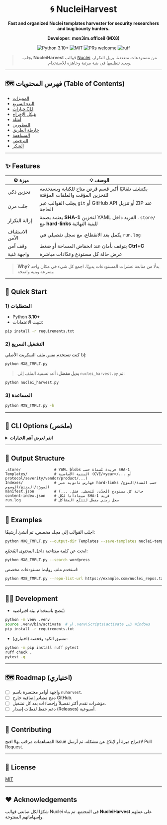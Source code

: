 <div align="center">

# 🌀 **NucleiHarvest**

**Fast and organized Nuclei templates harvester for security researchers and bug bounty hunters.**

**Developer:** **mon3im.officeil (MX8)**

<!-- After you create the repo on GitHub, replace USER/REPO below to activate live badges -->

<p>
  <img src="https://img.shields.io/badge/Python-%3E%3D3.10-blue" alt="Python 3.10+"/>
  <img src="https://img.shields.io/badge/License-MIT-green" alt="MIT"/>
  <img src="https://img.shields.io/badge/PRs-welcome-brightgreen" alt="PRs welcome"/>
  <img src="https://img.shields.io/badge/Style-black-000000?logo=ruff&logoColor=white" alt="ruff"/>
</p>

> يجلب **NucleiHarvest** قوالب [Nuclei](https://github.com/projectdiscovery/nuclei) من مستودعات متعددة، يزيل التكرار، ويعيد تنظيمها في بنية مرتبة وجاهزة للاستخدام.

</div>

---

## 🗺️ فهرس المحتويات (Table of Contents)

* [المميزات](#-features)
* [البدء السريع](#-quick-start)
* [خيارات CLI](#%EF%B8%8F-cli-options-%D9%85%D9%84%D8%AE%D8%B5)
* [هيكل الإخراج](#-output-structure)
* [أمثلة](#-examples)
* [للمطورين](#-development)
* [خارطة الطريق](#%EF%B8%8F-roadmap-%D8%A7%D8%AE%D8%AA%D9%8A%D8%A7%D8%B1%D9%8A)
* [المساهمة](#-contributing)
* [الترخيص](#-license)
* [الشكر](#-acknowledgements)

---

## ✨ Features

<div align="center">

| ⚙️ ميزة         | 💡 الوصف                                                                                 |
| --------------- | ---------------------------------------------------------------------------------------- |
| تخزين ذكي       | يكتشف تلقائيًا أكبر قسم قرص متاح للكتابة ويستخدمه للتخزين المؤقت والملفات المؤقتة        |
| جلب مرن         | يجلب القوالب عبر `git` أو GitHub API أو تنزيل ZIP عند الحاجة                             |
| إزالة التكرار   | يعتمد بصمة **SHA‑1** لتخزين YAML الفريد داخل `.store/` مع **hard‑links** للبنية النهائية |
| الاستئناف الآمن | يكمل بعد الانقطاع، مع سجل تفصيلي في `run.log`                                            |
| وقف آمن         | يتوقف بأمان عند انخفاض المساحة أو ضغط **Ctrl+C**                                         |
| واجهة غنية      | عرض حالة كل مستودع وعدّادات مباشرة                                                       |

</div>

> **Why?** بدلًا من متابعة عشرات المستودعات يدويًا، اجمع كل شيء في مكان واحد بسرعة وبنية واضحة.

---

## 🚀 Quick Start

### 1) المتطلبات

* Python **3.10+**
* تثبيت الاعتمادات:

```bash
pip install -r requirements.txt
```

### 2) التشغيل السريع

إذا كنت تستخدم نفس ملف السكربت الأصلي:

```bash
python MX8_TMPLT.py
```

> **بديل مفضل:** أعد تسمية الملف إلى `nuclei_harvest.py` ثم:

```bash
python nuclei_harvest.py
```

### 3) المساعدة

```bash
python MX8_TMPLT.py -h
```

---

## 🧰️ CLI Options (ملخص)

<details>
<summary><strong>انقر لعرض أهم الخيارات</strong></summary>

* `--repo-list-url <url>`: رابط لملف نصي يحوي عناوين المستودعات (واحد في كل سطر).
* `--output-dir <dir>`: مجلد الإخراج حيث تُخزَّن القوالب والبيانات (افتراضي: `Templates`).
* `--temp-dir <dir>`: مجلد للتخزين المؤقت والملفات المؤقتة (يتجاوز اختيار القسم التلقائي).
* `--search <term>`: البحث السريع داخل القوالب المجمعة ثم الخروج.
* `--save-success-list <file>`: حفظ قائمة بالمستودعات التي تم جلبها بنجاح.
* `--save-templates <archive.zip>`: إنشاء أرشيف ZIP لكل القوالب المجمعة.
* `--setup` / `--reset-config` / `--yes`: إعداد تفاعلي، إعادة ضبط الإعدادات، أو تشغيل غير تفاعلي بالافتراضيات.

</details>

---

## 📂 Output Structure

```
.store/               # YAML blobs فريدة مُسماة حسب SHA‑1
Templates/            # البنية الأساسية (CVE/<year>/... أو protocol/severity/vendor/product/...)
Indexes/              # فهارس ثانوية عبر hard‑links حسب الشدة/النوع/المورّد/المنتج/الوسوم
manifest.json         # حالة كل مستودع (مُحدّث، مُتخطى، فشل، ...)
content-index.json    # ميتاداتا لكل SHA‑1 فريد
run.log               # سجل زمني مفصّل لتتبُّع المشاكل
```

---

## 🧪 Examples

اجلب القوالب إلى مجلد مخصص، ثم أنشئ أرشيفًا:

```bash
python MX8_TMPLT.py --output-dir Templates --save-templates nuclei-templates.zip
```

ابحث عن كلمة مفتاحية داخل المحتوى المُجمّع:

```bash
python MX8_TMPLT.py --search wordpress
```

استخدم ملف روابط مستودعات مخصص:

```bash
python MX8_TMPLT.py --repo-list-url https://example.com/nuclei_repos.txt
```

---

## 🧑‍💻 Development

* يُنصح باستخدام بيئة افتراضية:

```bash
python -m venv .venv
source .venv/bin/activate  # أو .venv\Scripts\activate على Windows
pip install -r requirements.txt
```

* تنسيق الكود وفحصه (اختياري):

```bash
python -m pip install ruff pytest
ruff check .
pytest -q
```

---

## 🗺️ Roadmap (اختياري)

* [ ] واجهة أوامر مختصرة باسم `nuharvest`.
* [ ] دمج مصادر إضافية خارج GitHub.
* [ ] مؤشرات تقدم أكثر تفصيلاً وإحصاءات بعد كل تشغيل.
* [ ] دعم حفظ لقطات إصدار (Releases) أسبوعية.

---

## 🤝 Contributing

المساهمات مرحّب بها! افتح Issue لاقتراح ميزة أو لإبلاغ عن مشكلة، ثم أرسل Pull Request.

---

## 📜 License

[MIT](LICENSE)

---

## ❤️ Acknowledgements

شكرًا لكل صانعي قوالب Nuclei في المجتمع. تم بناء **NucleiHarvest** على عملهم وإسهاماتهم المفتوحة.
